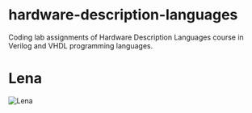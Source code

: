 # hardware-description-languages
Coding lab assignments of Hardware Description Languages course in Verilog and VHDL programming languages.
 
 
# Lena

 
 ![Lena](https://www.researchgate.net/profile/Costin-Anton_Boiangiu/publication/260076060/figure/fig3/AS:297202648928265@1447870041608/Lena-input-image.png)
